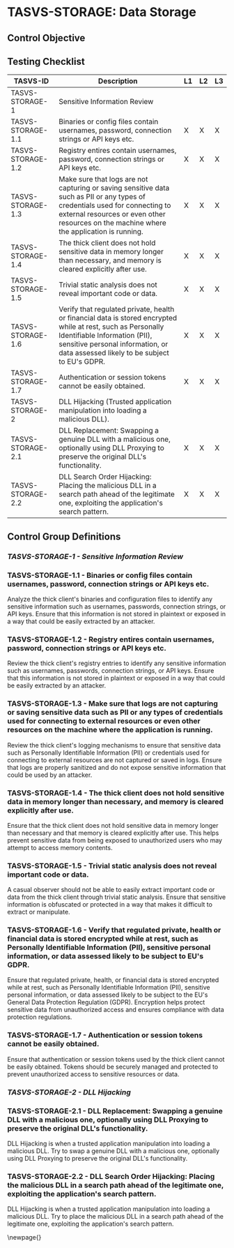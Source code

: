 # TASVS-STORAGE: Data Storage

## Control Objective


## Testing Checklist

| TASVS-ID          | Description                                                                                                                                                                                                                       | L1 | L2 | L3 |
| ---- | ------------- | - | - | - |
| TASVS-STORAGE-1   | Sensitive Information Review                                                                                                                                                                                                      |    |    |    |
| TASVS-STORAGE-1.1 | Binaries or config files contain usernames, password, connection strings or API keys etc.                                                                                                                                          | X  | X  | X  |
| TASVS-STORAGE-1.2 | Registry entires contain usernames, password, connection strings or API keys etc.                                                                                                                                                  | X  | X  | X  |
| TASVS-STORAGE-1.3 | Make sure that logs are not capturing or saving sensitive data such as PII or any types of credentials used for connecting to external resources or even other resources on the machine where the application is running.         | X  | X  | X  |
| TASVS-STORAGE-1.4 | The thick client does not hold sensitive data in memory longer than necessary, and memory is cleared explicitly after use.                                                                                                        | X  | X  | X  |
| TASVS-STORAGE-1.5 | Trivial static analysis does not reveal important code or data.                                                                                                                                                                   | X  | X  | X  |
| TASVS-STORAGE-1.6 | Verify that regulated private, health or financial data is stored encrypted while at rest, such as Personally Identifiable Information (PII), sensitive personal information, or data assessed likely to be subject to EU's GDPR. | X  | X  | X  |
| TASVS-STORAGE-1.7 | Authentication or session tokens cannot be easily obtained.                                                                                                                                                                       | X  | X  | X  |
| TASVS-STORAGE-2   | DLL Hijacking (Trusted application manipulation into loading a malicious DLL).                                                                                                                                                     |    |    |    |
| TASVS-STORAGE-2.1 | DLL Replacement: Swapping a genuine DLL with a malicious one, optionally using DLL Proxying to preserve the original DLL's functionality.                                                                                         | X  | X  | X  |
| TASVS-STORAGE-2.2 | DLL Search Order Hijacking: Placing the malicious DLL in a search path ahead of the legitimate one, exploiting the application's search pattern.                                                                              | X  | X  | X  |

## Control Group Definitions

### *TASVS-STORAGE-1 - Sensitive Information Review*

### TASVS-STORAGE-1.1 - Binaries or config files contain usernames, password, connection strings or API keys etc.

Analyze the thick client's binaries and configuration files to identify any sensitive information such as usernames, passwords, connection strings, or API keys. Ensure that this information is not stored in plaintext or exposed in a way that could be easily extracted by an attacker.

### TASVS-STORAGE-1.2 - Registry entires contain usernames, password, connection strings or API keys etc.

Review the thick client's registry entries to identify any sensitive information such as usernames, passwords, connection strings, or API keys. Ensure that this information is not stored in plaintext or exposed in a way that could be easily extracted by an attacker.

### TASVS-STORAGE-1.3 - Make sure that logs are not capturing or saving sensitive data such as PII or any types of credentials used for connecting to external resources or even other resources on the machine where the application is running.

Review the thick client's logging mechanisms to ensure that sensitive data such as Personally Identifiable Information (PII) or credentials used for connecting to external resources are not captured or saved in logs. Ensure that logs are properly sanitized and do not expose sensitive information that could be used by an attacker.

### TASVS-STORAGE-1.4 - The thick client does not hold sensitive data in memory longer than necessary, and memory is cleared explicitly after use.

Ensure that the thick client does not hold sensitive data in memory longer than necessary and that memory is cleared explicitly after use. This helps prevent sensitive data from being exposed to unauthorized users who may attempt to access memory contents.

### TASVS-STORAGE-1.5 - Trivial static analysis does not reveal important code or data.

A casual observer should not be able to easily extract important code or data from the thick client through trivial static analysis. Ensure that sensitive information is obfuscated or protected in a way that makes it difficult to extract or manipulate.

### TASVS-STORAGE-1.6 - Verify that regulated private, health or financial data is stored encrypted while at rest, such as Personally Identifiable Information (PII), sensitive personal information, or data assessed likely to be subject to EU's GDPR.

Ensure that regulated private, health, or financial data is stored encrypted while at rest, such as Personally Identifiable Information (PII), sensitive personal information, or data assessed likely to be subject to the EU's General Data Protection Regulation (GDPR). Encryption helps protect sensitive data from unauthorized access and ensures compliance with data protection regulations.

### TASVS-STORAGE-1.7 - Authentication or session tokens cannot be easily obtained.

Ensure that authentication or session tokens used by the thick client cannot be easily obtained. Tokens should be securely managed and protected to prevent unauthorized access to sensitive resources or data.

### *TASVS-STORAGE-2 - DLL Hijacking*

### TASVS-STORAGE-2.1 - DLL Replacement: Swapping a genuine DLL with a malicious one, optionally using DLL Proxying to preserve the original DLL's functionality.

DLL Hijacking is when a trusted application manipulation into loading a malicious DLL. Try to swap a genuine DLL with a malicious one, optionally using DLL Proxying to preserve the original DLL's functionality.

### TASVS-STORAGE-2.2 - DLL Search Order Hijacking: Placing the malicious DLL in a search path ahead of the legitimate one, exploiting the application's search pattern.

DLL Hijacking is when a trusted application manipulation into loading a malicious DLL. Try to place the malicious DLL in a search path ahead of the legitimate one, exploiting the application's search pattern.



\newpage{}